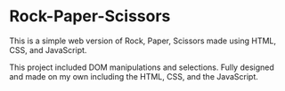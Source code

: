 # Rock-Paper-Scissors
This is a simple web version of Rock, Paper, Scissors made using HTML, CSS, and JavaScript. 

This project included DOM manipulations and selections. Fully designed and made on my own including the HTML, CSS, and the JavaScript.

